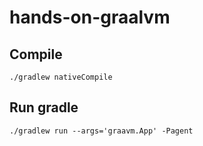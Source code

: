 # hands-on-graalvm

## Compile

```shell
./gradlew nativeCompile
```

## Run gradle

```shell
./gradlew run --args='graavm.App' -Pagent
```
